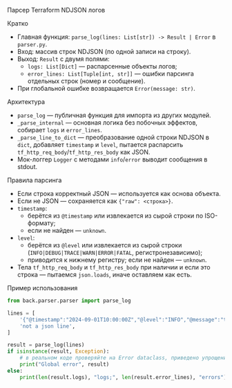 Парсер Terraform NDJSON логов

Кратко
- Главная функция: `parse_log(lines: List[str]) -> Result | Error` в `parser.py`.
- Вход: массив строк NDJSON (по одной записи на строку).
- Выход: `Result` с двумя полями:
  - `logs: List[Dict]` — распарсенные объекты логов;
  - `error_lines: List[Tuple[int, str]]` — ошибки парсинга отдельных строк (номер и сообщение).
- При глобальной ошибке возвращается `Error(message: str)`.

Архитектура
- `parse_log` — публичная функция для импорта из других модулей.
- `_parse_internal` — основная логика без побочных эффектов, собирает `logs` и `error_lines`.
- `_parse_line_to_dict` — преобразование одной строки NDJSON в `dict`, добавляет `timestamp` и `level`, пытается распарсить `tf_http_req_body`/`tf_http_res_body` как JSON.
- Мок-логгер `Logger` с методами `info`/`error` выводит сообщения в stdout.

Правила парсинга
- Если строка корректный JSON — используется как основа объекта.
- Если не JSON — сохраняется как `{"raw": <строка>}`.
- `timestamp`:
  - берётся из `@timestamp` или извлекается из сырой строки по ISO-формату;
  - если не найден — `unknown`.
- `level`:
  - берётся из `@level` или извлекается из сырой строки (`INFO|DEBUG|TRACE|WARN|ERROR|FATAL`, регистронезависимо);
  - приводится к нижнему регистру; если не найден — `unknown`.
- Тела `tf_http_req_body` и `tf_http_res_body` при наличии и если это строка — пытаемся `json.loads`, иначе оставляем как есть.

Пример использования
```python
from back.parser.parser import parse_log

lines = [
    '{"@timestamp":"2024-09-01T10:00:00Z","@level":"INFO","@message":"terraform plan"}',
    'not a json line',
]

result = parse_log(lines)
if isinstance(result, Exception):
    # в реальном коде проверяйте на Error dataclass, приведено упрощение для примера
    print("Global error", result)
else:
    print(len(result.logs), "logs;", len(result.error_lines), "errors")
```


